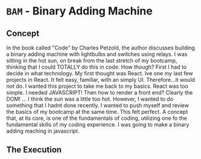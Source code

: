 # `BAM` - Binary Adding Machine

## Concept

In the book called "Code" by Charles Petzold, the author discusses building a binary adding machine with lightbulbs and switches using relays. I was sitting in the hot sun, on break from the last stretch of my bootcamp, thinking that I could TOTALLY do this in code. How though? First I had to decide in what technology. My first thought was React. Ive one my last few projects in React. It felt easy, familiar, with an simply UI. Therefore...it would not do. I wanted this project to take me back to my basics. React was too simple. I needed JAVASCRIPT! Then how to render a front end? Clearly the DOM! ... I think the sun was a little too hot. However, I wanted to do something that I hadnt done recently. I wanted to push myself and review the basics of my bootcamp at the same time. This felt perfect. A concept that, at its core, is one of the fundamentals of coding, utilizing one fo the fundamental skills of my coding experience. I was going to make a binary adding maching in javascript.

## The Execution

